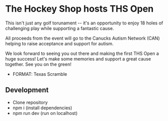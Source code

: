 # The Hockey Shop hosts THS Open

This isn't just any golf torunament -- it's an opportunity to enjoy 18 holes of challenging play while supporting a fantastic cause.

All proceeds from the event will go to the Canucks Autism Network (CAN) helping to raise acceptance and support for autism.

We look forward to seeing you out there and making the first THS Open a huge success! Let's make some memories and support a great cause together. See you on the green!

- FORMAT: Texas Scramble

## Development

- Clone repository
- npm i (install dependencies)
- npm run dev (run on localhost)
